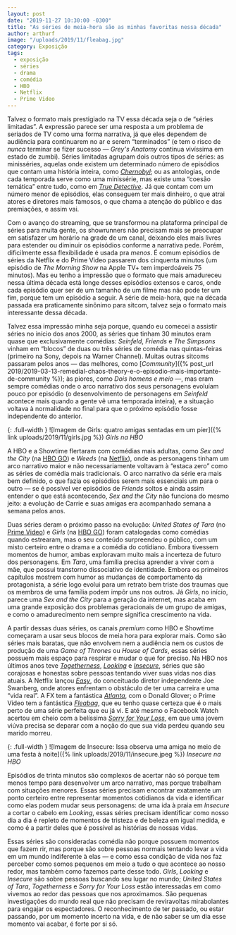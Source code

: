 ```yaml
---
layout: post
date: "2019-11-27 10:30:00 -0300"
title: "As séries de meia-hora são as minhas favoritas nessa década"
author: arthurf
image: "/uploads/2019/11/fleabag.jpg"
category: Exposição
tags:
  - exposição
  - séries
  - drama
  - comédia
  - HBO
  - Netflix
  - Prime Video
---
```


Talvez o formato mais prestigiado na TV essa década seja o de “séries limitadas”. A expressão parece ser uma resposta a um problema de seriados de TV como uma forma narrativa, já que eles dependem de audiência para continuarem no ar e serem “terminados” (e tem o risco de *nunca* terminar se fizer sucesso — *Grey's Anatomy* continua vivíssima em estado de zumbi). Séries limitadas agrupam dois outros tipos de séries: as minisséries, aquelas onde existem um determinado número de episódios que contam uma história inteira, como [*Chernobyl*](/2019/chernobyl/); ou as antologias, onde cada temporada serve como uma minissérie, mas existe uma “coesão temática” entre tudo, como em [*True Detective*](/2014/true-detective/). Já que contam com um número menor de episódios, elas conseguem ter mais dinheiro, o que atrai atores e diretores mais famosos, o que chama a atenção do público e das premiações, e assim vai.

Com o avanço do streaming, que se transformou na plataforma principal de séries para muita gente, os showrunners não precisam mais se preocupar em satisfazer um horário na grade de um canal, deixando eles mais livres para estender ou diminuir os episódios conforme a narrativa pede. Porém, dificilmente essa flexibilidade é usada pra *menos*. É comum episódios de séries da Netflix e do Prime Video passarem dos cinquenta minutos (um episódio de *The Morning Show* na Apple TV+ tem imperdoáveis 75 minutos). Mas eu tenho a impressão que o formato que mais amadureceu nessa última década está longe desses episódios extensos e caros, onde cada episódio quer ser de um tamanho de um filme mas não pode ter um fim, porque tem um episódio a seguir. A série de meia-hora, que na década passada era praticamente sinônimo para sitcom, talvez seja o formato mais interessante dessa década.

Talvez essa impressão minha seja porque, quando eu comecei a assistir séries no início dos anos 2000, as séries que tinham 30 minutos eram quase que exclusivamente comédias: *Seinfeld*, *Friends* e *The Simpsons* vinham em “blocos” de duas ou três séries de comédia nas quintas-feiras (primeiro na Sony, depois na Warner Channel). Muitas outras sitcoms passaram pelos anos — das melhores, como  [*Community*]({% post_url 2019/2019-03-13-remedial-chaos-theory-e-o-episodio-mais-importante-de-community %}); às piores, como *Dois homens e meio* —, mas eram sempre comédias onde o arco narrativo dos seus personagens evoluíam pouco por episódio (o desenvolvimento de personagens em *Seinfeld* acontece mais quando a gente vê uma temporada inteira), e a situação voltava à normalidade no final para que o próximo episódio fosse independente do anterior.

{: .full-width }
![Imagem de Girls: quatro amigas sentadas em um píer]({% link uploads/2019/11/girls.jpg %})
_Girls na HBO_

A HBO e a Showtime flertaram com comédias mais adultas, como *Sex and the City* (na [HBO GO](https://www.hbogo.com.br/content/7a5fca68-b253-11e9-8112-0050569a010f)) e *Weeds* (na [Netflix](https://www.netflix.com/title/70136122)), onde as personagens tinham um arco narrativo maior e não necessariamente voltavam à “estaca zero” como as séries de comédia mais tradicionais. O arco narrativo da série era mais bem definido, o que fazia os episódios serem mais essenciais um para o outro — se é possível ver episódios de *Friends* soltos e ainda assim entender o que está acontecendo, *Sex and the City* não funciona do mesmo jeito: a evolução de Carrie e suas amigas era acompanhado semana a semana pelos anos.

Duas séries deram o próximo passo na evolução: *United States of Tara* (no [Prime Video](https://www.primevideo.com/detail/0SXKWSO6DPPIX3S9HZ4MD1RFQP/)) e *Girls* (na [HBO GO](https://www.hbogo.com.br/content/5683eb73-cc9a-4a52-be5b-bbd6fa9f82aa)) foram catalogadas como comédias quando estrearam, mas o seu conteúdo surpreendeu o público, com um misto certeiro entre o drama e a comédia do cotidiano. Embora tivessem momentos de humor, ambas exploravam muito mais a incerteza de futuro dos personagens. Em *Tara*, uma família precisa aprender a viver com a mãe, que possui transtorno dissociativo de identidade. Embora os primeiros capítulos mostrem com humor as mudanças de comportamento da protagonista, a série logo evolui para um retrato bem triste dos traumas que os membros de uma família podem impôr uns nos outros. Já *Girls*, no início, parece uma *Sex and the City* para a geração da internet, mas acaba em uma grande exposição dos problemas geracionais de um grupo de amigas, e como o amadurecimento nem sempre significa crescimento na vida.

A partir dessas duas séries, os canais *premium* como HBO e Showtime começaram a usar seus blocos de meia hora para explorar mais. Como são séries mais baratas, que não envolvem nem a audiência nem os custos de produção de uma *Game of Thrones* ou *House of Cards*, essas séries possuem mais espaço para respirar e mudar o que for preciso. Na HBO nos últimos anos teve [*Togetherness*](https://www.hbogo.com.br/content/c2a284c4-f5b5-4506-884e-b1b5c677efe0), [*Looking*](https://www.hbogo.com.br/content/28d31d73-b530-464d-a9bd-ed182c579774) e [*Insecure*](https://www.hbogo.com.br/content/de6957a8-6d4c-49eb-b73d-39f076609510), séries que são corajosas e honestas sobre pessoas tentando viver suas vidas nos dias atuais. A Netflix lançou [*Easy*](https://www.netflix.com/title/80095699), do conceituado diretor independente Joe Swanberg, onde atores enfrentam o obstáculo de ter uma carreira e uma “vida real”. A FX tem a fantástica [*Atlanta*](https://www.netflix.com/title/80123779), com o Donald Glover; o Prime Video tem a fantástica [*Fleabag*](), que eu tenho quase certeza que é o mais perto de uma série perfeita que eu já vi. E até mesmo o Facebook Watch acertou em cheio com a belíssima [*Sorry for Your Loss*](https://www.facebook.com/sorryforyourloss/), em que uma jovem viúva precisa se deparar com a noção do que sua vida perdeu quando seu marido morreu.

{: .full-width }
![Imagem de Insecure: Issa observa uma amiga no meio de uma festa à noite]({% link uploads/2019/11/insecure.jpeg %})
_Insecure na HBO_

Episódios de trinta minutos são complexos de acertar não só porque tem menos tempo para desenvolver um arco narrativo, mas porque trabalham com situações menores. Essas séries precisam encontrar exatamente um ponto certeiro entre representar momentos cotidianos da vida e identificar como elas podem mudar seus personagens: de uma ida à praia em *Insecure* a cortar o cabelo em *Looking*, essas séries precisam identificar como nosso dia a dia é repleto de momentos de tristeza e de beleza em igual medida, e como é a partir deles que é possível as histórias de nossas vidas.

Essas séries são consideradas comédia não porque possuem momentos que fazem rir, mas porque são sobre pessoas normais tentando levar a vida em um mundo indiferente à elas — e como essa condição de vida nos faz perceber como somos pequenos em meio a tudo o que acontece ao nosso redor, mas também como fazemos parte desse todo. *Girls*, *Looking* e *Insecure* são sobre pessoas buscando seu lugar no mundo; *United States of Tara*, *Togetherness* e *Sorry for Your Loss* estão interessadas em como vivemos ao redor das pessoas que nos aproximamos. São pequenas investigações do mundo real que não precisam de reviravoltas mirabolantes para engajar os espectadores. O reconhecimento de ter passado, ou estar passando, por um momento incerto na vida, e de não saber se um dia esse momento vai acabar, é forte por si só.
